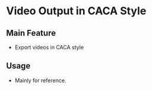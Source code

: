 # Video Output in CACA Style
## Main Feature
- Export videos in CACA style

## Usage
- Mainly for reference.
